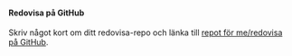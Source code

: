 #### Redovisa på GitHub

Skriv något kort om ditt redovisa-repo och länka till [repot för me/redovisa på GitHub](https://github.com/jespernyhlen/design).
